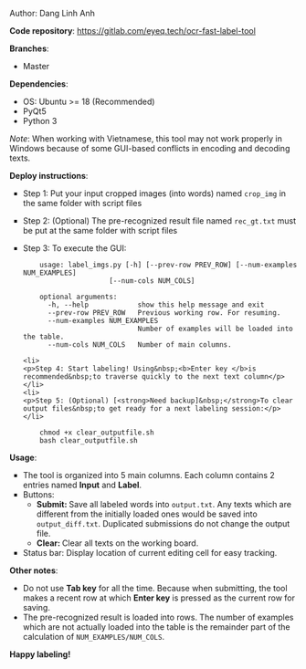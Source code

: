 <p>Author: Dang Linh Anh</p>

<p><strong>Code repository</strong>:&nbsp;<a href="https://gitlab.com/eyeq.tech/">https://gitlab.com/eyeq.tech/ocr-fast-label-tool</a></p>

<p><strong>Branches</strong>:</p>

<ul>
	<li>Master</li>
</ul>

<p><strong>Dependencies</strong>:</p>

<ul>
	<li>OS: Ubuntu &gt;= 18 (Recommended)</li>
	<li>PyQt5</li>
	<li>Python 3</li>
</ul>

<p><em>Note</em>: When working with Vietnamese, this tool may not work properly in Windows because of some GUI-based conflicts in encoding and decoding texts.&nbsp;</p>

<p><strong>Deploy instructions</strong>:&nbsp;</p>

<ul style="list-style-type:square;">
	<li>
	<p>Step 1: Put your input cropped images (into words) named <code>crop_img</code> in the same folder with script files</p>
	</li>
	<li>
	<p>Step 2: (Optional) The pre-recognized result file named <code>rec_gt.txt</code> must be put at the same folder with script files</p>
	</li>
	<li>
	<p>Step 3: To execute the GUI:</p></li></li>

```
    usage: label_imgs.py [-h] [--prev-row PREV_ROW] [--num-examples NUM_EXAMPLES]
                     [--num-cols NUM_COLS]

    optional arguments:
      -h, --help            show this help message and exit
      --prev-row PREV_ROW   Previous working row. For resuming.
      --num-examples NUM_EXAMPLES
                            Number of examples will be loaded into the table.
      --num-cols NUM_COLS   Number of main columns.
```
	
	<li>
	<p>Step 4: Start labeling! Using&nbsp;<b>Enter key </b>is recommended&nbsp;to traverse quickly to the next text column</p>
	</li>
	<li>
	<p>Step 5: (Optional) [<strong>Need backup]&nbsp;</strong>To clear output files&nbsp;to get ready for a next labeling session:</p>
	</li>

```
    chmod +x clear_outputfile.sh
    bash clear_outputfile.sh
```
	
</ul>

<p><strong>Usage</strong>:</p>

<ul style="list-style-type:square;">
	<li>The tool is organized into 5 main columns.&nbsp;Each column contains 2 entries named&nbsp;<strong>Input</strong>&nbsp;and&nbsp;<strong>Label</strong>.</li>
	<li>Buttons:&nbsp;
	<ul>
		<li><strong>Submit:&nbsp;</strong>Save all labeled words into <code>output.txt</code>. Any texts which are different from the initially loaded ones would be saved into <code>output_diff.txt</code>. Duplicated submissions do not change the output file.</li>
		<li><strong>Clear:&nbsp;</strong>Clear all texts on the working board.</li>
	</ul>
	</li>
	<li>Status bar: Display location of current editing cell for easy tracking.</li>
</ul>

<p><strong>Other notes</strong>:</p>

<ul>
	<li>Do not use&nbsp;<strong>Tab key</strong>&nbsp;for all the time. Because when submitting, the tool makes a recent&nbsp;row at which&nbsp;<strong>Enter key</strong>&nbsp;is pressed as the current row for saving.</li>
	<li>The&nbsp;pre-recognized result is loaded into rows. The number of examples which are&nbsp;not actually loaded into the table is the remainder part of the calculation of <code>NUM_EXAMPLES/NUM_COLS</code>.</li>
</ul>

<p><strong>Happy labeling!</strong></p>

<p>&nbsp;</p>
